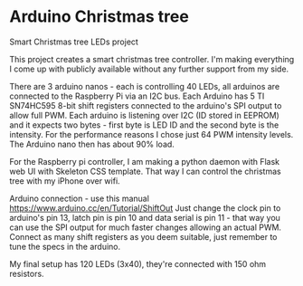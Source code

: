 # Arduino Christmas tree
Smart Christmas tree LEDs project

This project creates a smart christmas tree controller. I'm making everything I come up with publicly available without any further support from my side.

There are 3 arduino nanos - each is controlling 40 LEDs, all arduinos are connected to the Raspberry Pi via an I2C bus. Each Arduino has 5 TI SN74HC595 8-bit shift registers connected to the arduino's SPI output to allow full PWM. Each arduino is listening over I2C (ID stored in EEPROM) and it expects two bytes - first byte is LED ID and the second byte is the intensity. For the performance reasons I chose just 64 PWM intensity levels. The Arduino nano then has about 90% load.

For the Raspberry pi controller, I am making a python daemon with Flask web UI with Skeleton CSS template. That way I can control the christmas tree with my iPhone over wifi.

Arduino connection - use this manual https://www.arduino.cc/en/Tutorial/ShiftOut
Just change the clock pin to arduino's pin 13, latch pin is pin 10 and data serial is pin 11 - that way you can use the SPI output for much faster changes allowing an actual PWM. Connect as many shift registers as you deem suitable, just remember to tune the specs in the arduino.

My final setup has 120 LEDs (3x40), they're connected with 150 ohm resistors.
